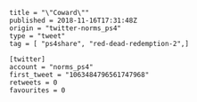 ```
title = "\"Coward\""
published = 2018-11-16T17:31:48Z
origin = "twitter-norms_ps4"
type = "tweet"
tag = [ "ps4share", "red-dead-redemption-2",]

[twitter]
account = "norms_ps4"
first_tweet = "1063484796561747968"
retweets = 0
favourites = 0
```

<p class='image'><img src='https://mnf.m17s.net/2018/11/16/DsJByNmWsAEtBL-.jpg' alt=''></p>


